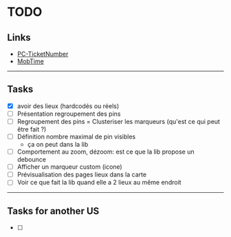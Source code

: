 # TODO

## Links

- [PC-TicketNumber](https://passculture.atlassian.net/browse/PC-TicketNumber)
- [MobTime](https://mobtime.hadrienmp.fr/mob/dora)

---

## Tasks

- [x] avoir des lieux (hardcodés ou réels)
- [ ] Présentation regroupement des pins
- [ ] Regroupement des pins = Clusteriser les marqueurs (qu'est ce qui peut être fait ?)
- [ ] Définition nombre maximal de pin visibles
  - ça on peut dans la lib
- [ ] Comportement au zoom, dézoom: est ce que la lib propose un debounce
- [ ] Afficher un marqueur custom (icone)
- [ ] Prévisualisation des pages lieux dans la carte
- [ ] Voir ce que fait la lib quand elle a 2 lieux au même endroit

---

## Tasks for another US

- [ ]
